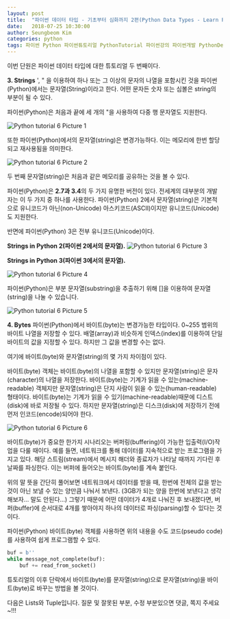 ```yaml
---
layout: post
title:  "파이썬 데이터 타입 - 기초부터 심화까지 2편(Python Data Types - Learn From Basic To Advanced 2) Strings, Bytes"
date:   2018-07-25 10:30:00
author: Seungbeom Kim
categories: python
tags: 파이썬 Python 파이썬튜토리얼 PythonTutorial 파이썬강의 파이썬개발 PythonDevelopment 파이썬이란 파이썬데이터타입 PythonDataType
---
```


이번 단원은 파이썬 데이터 타입에 대한 튜토리얼 두 번째이다.

**3. Strings**
', " 을 이용하여 하나 또는 그 이상의 문자의 나열을 포함시킨 것을 파이썬(Python)에서는 문자열(String)이라고 한다. 어떤 문자든 숫자 또는 심볼은 string의 부분이 될 수 있다.

파이썬(Python)은 처음과 끝에 세 개의 "을 사용하여 다중 행 문자열도 지원한다.

<img src="{{ site.baseurl }}/assets/python/python_tutorial_6_1.png" title="Python tutorial 6 Picture 1" class="post-image">

또한 파이썬(Python)에서의 문자열(string)은 변경가능하다. 이는 메모리에 한번 할당되고 재사용됨을 의미한다.

<img src="{{ site.baseurl }}/assets/python/python_tutorial_6_2.png" title="Python tutorial 6 Picture 2" class="post-image">

두 번째 문자열(string)은 처음과 같은 메모리를 공유하는 것을 볼 수 있다.

파이썬(Python)은 **2.7과 3.4**의 두 가지 유명한 버전이 있다. 전세계의 대부분의 개발자는 이 두 가지 중 하나를 사용한다. 파이썬(Python) 2에서 문자열(string)은 기본적으로 유니코드가 아닌(non-Unicode) 아스키코드(ASCII)이지만 유니코드(Unicode)도 지원한다.

반면에 파이썬(Python) 3은 전부 유니코드(Unicode)이다.

**Strings in Python 2(파이썬 2에서의 문자열).**
<img src="{{ site.baseurl }}/assets/python/python_tutorial_6_3.png" title="Python tutorial 6 Picture 3" class="post-image">

**Strings in Python 3(파이썬 3에서의 문자열).**

<img src="{{ site.baseurl }}/assets/python/python_tutorial_6_4.png" title="Python tutorial 6 Picture 4" class="post-image">

파이썬(Python)은 부분 문자열(substring)을 추출하기 위해 []을 이용하여 문자열(string)을 나눌 수 있습니다.

<img src="{{ site.baseurl }}/assets/python/python_tutorial_6_5.png" title="Python tutorial 6 Picture 5" class="post-image">

**4. Bytes**
파이썬(Python)에서 바이트(byte)는 변경가능한 타입이다. 0~255 범위의 바이트 나열을 저장할 수 있다. 배열(array)과 비슷하게 인덱스(index)를 이용하여 단일 바이트의 값을 지정할 수 있다. 하지만 그 값을 변경할 수는 없다.

여기에 바이트(byte)와 문자열(string)의 몇 가지 차이점이 있다.

바이트(byte) 객체는 바이트(byte)의 나열을 포함할 수 있지만 문자열(string)은 문자(character)의 나열을 저장한다.
바이트(byte)는 기계가 읽을 수 있는(machine-readable) 객체지만 문자열(string)은 단지 사람이 읽을 수 있는(human-readable) 형태이다.
바이트(byte)는 기계가 읽을 수 있기(machine-readable)때문에 디스트(disk)에 바로 저장될 수 있다. 하지만 문자열(string)은 디스크(disk)에 저장하기 전에 먼저 인코드(encode)되어야 한다.

<img src="{{ site.baseurl }}/assets/python/python_tutorial_6_6.png" title="Python tutorial 6 Picture 6" class="post-image">

바이트(byte)가 중요한 한가지 시나리오는 버퍼링(buffering)이 가능한 입출력(I/O)작업을 다룰 때이다. 예를 들면, 네트워크를 통해 데이터를 지속적으로 받는 프로그램을 가지고 있다. 해당 스트림(stream)에서 메시지 해더와 종료자가 나타날 때까지 기다린 후 날짜를 파싱한다. 이는 버퍼에 들어오는 바이트(byte)를 계속 붙인다.

위의 말 뜻을 간단히 풀어보면 네트워크에서 데이터를 받을 때, 한번에 전체의 값을 받는 것이 아닌 보낼 수 있는 양만큼 나눠서 보낸다. (3GB가 되는 양을 한번에 보낸다고 생각해보자... 말도 안된다...) 그렇기 때문에 어떤 데이터가 4개로 나눠진 후 보내졌다면, 버퍼(buffer)에 순서대로 4개를 쌓아야지 하나의 데이터로 파싱(parsing)할 수 있다는 것이다.

파이썬(Python) 바이트(byte) 객체를 사용하면 위의 내용을 수도 코드(pseudo code)를 사용하여 쉽게 프로그램할 수 있다.

```python
buf = b''
while message_not_complete(buf):
    buf += read_from_socket()
```

튜토리얼의 이후 단락에서 바이트(byte)를 문자열(string)으로 문자열(string)을 바이트(byte)로 바꾸는 방법을 볼 것이다.

다음은 Lists와 Tuple입니다.
질문 및 잘못된 부분, 수정 부분있으면 댓글, 쪽지 주세요~!!!
